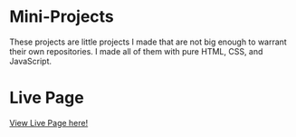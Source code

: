 # Mini-Projects
These projects are little projects I made that are not big enough to warrant their own repositories. I made all of them with pure HTML, CSS, and JavaScript.

# Live Page

[View Live Page here!](https://landonlloyd.github.io/Mini-Projects/)
